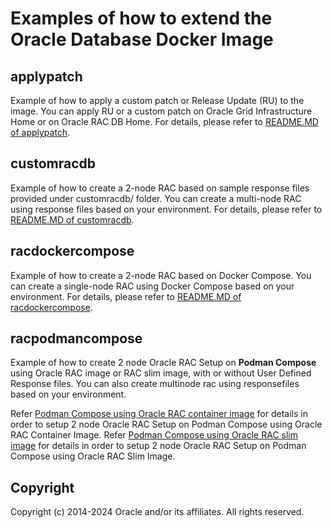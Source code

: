 Examples of how to extend the Oracle Database Docker Image
=======================================================

applypatch
----------
Example of how to apply a custom patch or Release Update (RU) to the image. You can apply RU or a custom patch on Oracle Grid Infrastructure Home or on Oracle RAC DB Home. For details, please refer to [README.MD of applypatch](./applypatch/README.md).

customracdb
-----------
Example of how to create a 2-node RAC based on sample response files provided under customracdb/<version> folder. You can create a multi-node RAC using response files based on your environment. For details, please refer to [README.MD of customracdb](./customracdb/README.md).

racdockercompose
----------------
Example of how to create a 2-node RAC based on Docker Compose. You can create a single-node RAC using Docker Compose based on your environment. For details, please refer to [README.MD of racdockercompose](./racdockercompose/README.md).

racpodmancompose
----------------
Example of how to create 2 node Oracle RAC Setup on **Podman Compose** using Oracle RAC image or RAC slim image, with or without User Defined Response files. You can also create multinode rac using responsefiles based on your environment.

Refer [Podman Compose using Oracle RAC container image](./rac-compose/racimage/README.md) for details in order to setup 2 node Oracle RAC Setup on Podman Compose using Oracle RAC Container Image.
Refer [Podman Compose using Oracle RAC slim image](./rac-compose/racslimimage/README.md) for details in order to setup 2 node Oracle RAC Setup on Podman Compose using Oracle RAC Slim Image.

Copyright
---------
Copyright (c) 2014-2024 Oracle and/or its affiliates. All rights reserved.